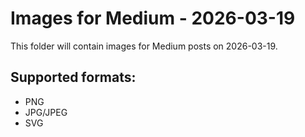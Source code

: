 # Images for Medium - 2026-03-19

This folder will contain images for Medium posts on 2026-03-19.

## Supported formats:
- PNG
- JPG/JPEG
- SVG
